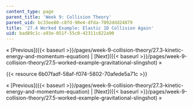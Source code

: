 ```yaml
---
content_type: page
parent_title: 'Week 9: Collision Theory'
parent_uid: bc33ee80-c8fd-90e4-dfda-7092ddd24879
title: '27.4 Worked Example: Elastic 1D Collision Again'
uid: bad89c1c-a93e-051f-55c0-42311c822a90
---
```


« [Previous]({{< baseurl >}}/pages/week-9-collision-theory/27.3-kinetic-energy-and-momentum-equation) | [Next]({{< baseurl >}}/pages/week-9-collision-theory/27.5-worked-example-gravitational-slingshot) »

{{< resource 6b07fadf-58af-f074-5802-70afede5a71c >}}

« [Previous]({{< baseurl >}}/pages/week-9-collision-theory/27.3-kinetic-energy-and-momentum-equation) | [Next]({{< baseurl >}}/pages/week-9-collision-theory/27.5-worked-example-gravitational-slingshot) »